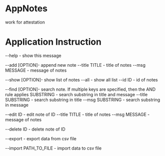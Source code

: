 # AppNotes
work for attestation

# Application Instruction

--help - show this message

--add [OPTION]- append new note
    --title TITLE - title of notes
    --msg MESSAGE - message of notes

--show [OPTION]- show list of notes
    --all - show all list
    --id ID - id of notes

--find [OPTION]- search note. If multiple keys are specified, then the AND rule applies
    SUBSTRING - search substring in title and message
    --title SUBSTRING - search substring in title
    --msg SUBSTRING - search substring in message

--edit ID - edit note of ID
    --title TITLE - title of notes
    --msg MESSAGE - message of notes

--delete ID - delete note of ID

--export - export data from csv file

--import PATH_TO_FILE - import data to csv file
